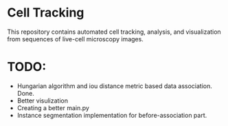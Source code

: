 # Cell Tracking
This repository contains automated cell tracking, analysis, and visualization from sequences of live-cell microscopy images.

# TODO:
- Hungarian algorithm and iou distance metric based data association. Done.
- Better visulization
- Creating a better main.py
- Instance segmentation implementation for before-association part.


